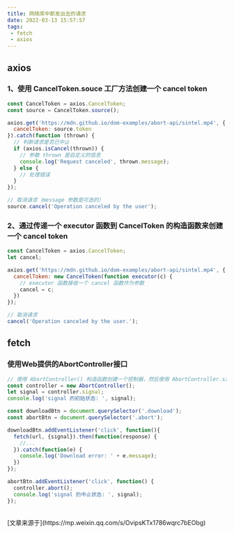 ```yaml
---
title: 网络库中断发出去的请求
date: 2022-03-13 15:57:57
tags:
 - fetch
 - axios
---
```


## axios
### 1、使用 CancelToken.souce 工厂方法创建一个 cancel token
```js
const CancelToken = axios.CancelToken;
const source = CancelToken.source();

axios.get('https://mdn.github.io/dom-examples/abort-api/sintel.mp4', {
  cancelToken: source.token
}).catch(function (thrown) {
  // 判断请求是否已中止
  if (axios.isCancel(thrown)) {
    // 参数 thrown 是自定义的信息
    console.log('Request canceled', thrown.message);
  } else {
    // 处理错误
  }
});

// 取消请求（message 参数是可选的）
source.cancel('Operation canceled by the user');
```

### 2、通过传递一个 executor 函数到 CancelToken 的构造函数来创建一个 cancel token
```js
const CancelToken = axios.CancelToken;
let cancel;

axios.get('https://mdn.github.io/dom-examples/abort-api/sintel.mp4', {
  cancelToken: new CancelToken(function executor(c) {
    // executor 函数接收一个 cancel 函数作为参数
    cancel = c;
  })
});

// 取消请求
cancel('Operation canceled by the user.');
```

## fetch
###  使用Web提供的AbortController接口
```js
// 使用 AbortController() 构造函数创建一个控制器，然后使用 AbortController.signal 属性获取其关联 AbortSignal 对象的引用
const controller = new AbortController();
let signal = controller.signal;
console.log('signal 的初始状态: ', signal);

const downloadBtn = document.querySelector('.download');
const abortBtn = document.querySelector('.abort');

downloadBtn.addEventListener('click', function(){
  fetch(url, {signal}).then(function(response) {
    //...
  }).catch(function(e) {
    console.log('Download error: ' + e.message);
  })
});

abortBtn.addEventListener('click', function() {
  controller.abort();
  console.log('signal 的中止状态: ', signal);
});
```


<br/>
[文章来源于](https://mp.weixin.qq.com/s/OvipsKTx1786wqrc7bEObg)

